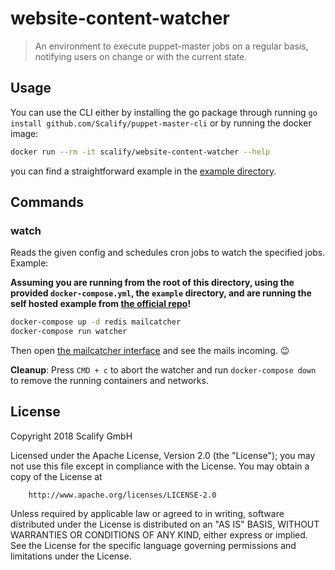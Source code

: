 # website-content-watcher

> An environment to execute puppet-master jobs on a regular basis, notifying users on change or with the current state.


## Usage

You can use the CLI either by installing the go package through running `go install github.com/Scalify/puppet-master-cli`
or by running the docker image:

```bash
docker run --rm -it scalify/website-content-watcher --help
```

you can find a straightforward example in the [example directory](example).

## Commands

### watch

Reads the given config and schedules cron jobs to watch the specified jobs. Example: 

**Assuming you are running from the root of this directory, using the provided `docker-compose.yml`, the `example` directory, and are running the self hosted example from [the official repo](https://github.com/Scalify/puppet-master/tree/master/examples/self_hosted)!**

```bash
docker-compose up -d redis mailcatcher
docker-compose run watcher
```

Then open [the mailcatcher interface](http://localhost:1080/) and see the mails incoming. :wink:

**Cleanup**: Press `CMD + c` to abort the watcher and run `docker-compose down` to remove the running containers and networks. 
## License

Copyright 2018 Scalify GmbH

Licensed under the Apache License, Version 2.0 (the "License");
you may not use this file except in compliance with the License.
You may obtain a copy of the License at

		http://www.apache.org/licenses/LICENSE-2.0

Unless required by applicable law or agreed to in writing, software
distributed under the License is distributed on an "AS IS" BASIS,
WITHOUT WARRANTIES OR CONDITIONS OF ANY KIND, either express or implied.
See the License for the specific language governing permissions and
limitations under the License.
